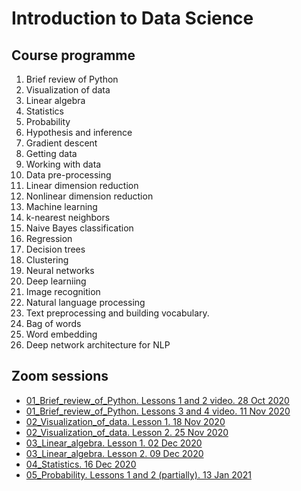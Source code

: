 # Introduction to Data Science

## Course programme

1. Brief review of Python
1. Visualization of data
1. Linear algebra
1. Statistics
1. Probability
1. Hypothesis and inference
1. Gradient descent
1. Getting data
1. Working with data
1. Data pre-processing
1. Linear dimension reduction
1. Nonlinear dimension reduction
1. Machine learning
1. k-nearest neighbors
1. Naive Bayes classification
1. Regression
1. Decision trees
1. Clustering
1. Neural networks
1. Deep learniing
1. Image recognition
1. Natural language processing
1. Text preprocessing and building vocabulary.
1. Bag of words
1. Word embedding
1. Deep network architecture for NLP

## Zoom sessions

- [01_Brief_review_of_Python. Lessons 1 and 2 video. 28 Oct 2020](https://drive.google.com/file/d/1uR_J3UKTWKaeXah56Ro9ReAN9miBywxE/view?usp=sharing)
- [01_Brief_review_of_Python. Lessons 3 and 4 video. 11 Nov 2020](https://drive.google.com/file/d/1Fl52XiTQlZgfaFYgJ8KcKza4Rk5amZPr/view?usp=sharing)
- [02_Visualization_of_data. Lesson 1. 18 Nov 2020](https://drive.google.com/file/d/1awHThj9VWfXWzu4NWZEGHQsyrjl_S8Mp/view?usp=sharing)
- [02_Visualization_of_data. Lesson 2. 25 Nov 2020](https://drive.google.com/drive/folders/1zbj-rXLDVpMYHibNhJACLLel5HFxwBXL?usp=sharing)
- [03_Linear_algebra. Lesson 1. 02 Dec 2020](https://drive.google.com/file/d/1QLdU7VMm9lrWu7cp8kxff5kNwXivVUac/view?usp=sharing)
- [03_Linear_algebra. Lesson 2. 09 Dec 2020](https://drive.google.com/file/d/1d_fIIYCKeqxgjQK9gYUwOou2p1oI9pN4/view?usp=sharing)
- [04_Statistics. 16 Dec 2020](https://drive.google.com/file/d/11Kksr-jr1-c7uKtE0jh9dkvIQ9SBiZ2H/view?usp=sharing)
- [05_Probability. Lessons 1 and 2 (partially). 13 Jan 2021](https://drive.google.com/file/d/1AcEgpJzQTkKZ4L6-DqF6KZhukS1hzXTT/view?usp=sharing)
